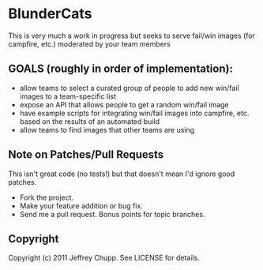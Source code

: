 # BlunderCats

This is very much a work in progress but seeks to serve fail/win images (for
campfire, etc.) moderated by your team members

## GOALS (roughly in order of implementation):
* allow teams to select a curated group of people to add new win/fail images
  to a team-specific list
* expose an API that allows people to get a random win/fail image
* have example scripts for integrating win/fail images into campfire, etc.
  based on the results of an automated build
* allow teams to find images that other teams are using

## Note on Patches/Pull Requests
This isn't great code (no tests!) but that doesn't mean I'd ignore good patches.

 * Fork the project.
 * Make your feature addition or bug fix.
 * Send me a pull request. Bonus points for topic branches.

## Copyright

Copyright (c) 2011 Jeffrey Chupp. See LICENSE for details.
